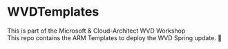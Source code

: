 ﻿# WVDTemplates
This is part of the Microsoft & Cloud-Architect WVD Workshop<br/>
This repo contains the ARM Templates to deploy the WVD Spring update. 🚀
